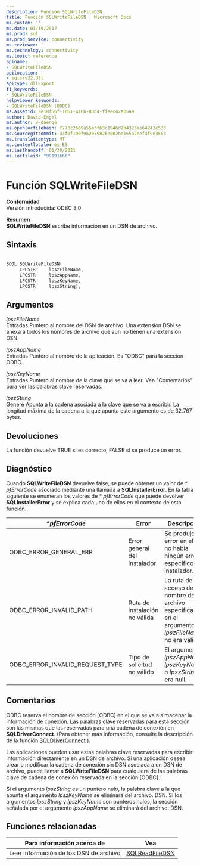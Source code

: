```yaml
---
description: Función SQLWriteFileDSN
title: Función SQLWriteFileDSN | Microsoft Docs
ms.custom: ''
ms.date: 01/19/2017
ms.prod: sql
ms.prod_service: connectivity
ms.reviewer: ''
ms.technology: connectivity
ms.topic: reference
apiname:
- SQLWriteFileDSN
apilocation:
- sqlsrv32.dll
apitype: dllExport
f1_keywords:
- SQLWriteFileDSN
helpviewer_keywords:
- SQLWriteFileDSN [ODBC]
ms.assetid: 9e18f56f-1061-416b-83d4-ffeec42ab5a9
author: David-Engel
ms.author: v-daenge
ms.openlocfilehash: f778c2669a55e3f63c1946d2b4323ae64242c533
ms.sourcegitcommit: 33f0f190f962059826e002be165a2bef4f9e350c
ms.translationtype: MT
ms.contentlocale: es-ES
ms.lasthandoff: 01/30/2021
ms.locfileid: "99191666"
---
```

# <a name="sqlwritefiledsn-function"></a>Función SQLWriteFileDSN
**Conformidad**  
 Versión introducida: ODBC 3,0  
  
 **Resumen**  
 **SQLWriteFileDSN** escribe información en un DSN de archivo.  
  
## <a name="syntax"></a>Sintaxis  
  
```cpp  
  
BOOL SQLWriteFileDSN(  
     LPCSTR     lpszFileName,  
     LPCSTR     lpszAppName,  
     LPCSTR     lpszKeyName,  
     LPCSTR     lpszString);  
```  
  
## <a name="arguments"></a>Argumentos  
 *lpszFileName*  
 Entradas Puntero al nombre del DSN de archivo. Una extensión DSN se anexa a todos los nombres de archivo que aún no tienen una extensión DSN.  
  
 *lpszAppName*  
 Entradas Puntero al nombre de la aplicación. Es "ODBC" para la sección ODBC.  
  
 *lpszKeyName*  
 Entradas Puntero al nombre de la clave que se va a leer. Vea "Comentarios" para ver las palabras clave reservadas.  
  
 *lpszString*  
 Genere Apunta a la cadena asociada a la clave que se va a escribir. La longitud máxima de la cadena a la que apunta este argumento es de 32.767 bytes.  
  
## <a name="returns"></a>Devoluciones  
 La función devuelve TRUE si es correcto, FALSE si se produce un error.  
  
## <a name="diagnostics"></a>Diagnóstico  
 Cuando **SQLWriteFileDSN** devuelve false, se puede obtener un valor de *\* pfErrorCode* asociado mediante una llamada a **SQLInstallerError**. En la tabla siguiente se enumeran los valores de *\* pfErrorCode* que puede devolver **SQLInstallerError** y se explica cada uno de ellos en el contexto de esta función.  
  
|*\*pfErrorCode*|Error|Descripción|  
|---------------------|-----------|-----------------|  
|ODBC_ERROR_GENERAL_ERR|Error general del instalador|Se produjo un error en el que no había ningún error específico del instalador.|  
|ODBC_ERROR_INVALID_PATH|Ruta de instalación no válida|La ruta de acceso del nombre de archivo especificado en el argumento *lpszFileName* no era válida.|  
|ODBC_ERROR_INVALID_REQUEST_TYPE|Tipo de solicitud no válido|El argumento *lpszAppName*, *lpszKeyName* o *lpszString* era null.|  
  
## <a name="comments"></a>Comentarios  
 ODBC reserva el nombre de sección [ODBC] en el que se va a almacenar la información de conexión. Las palabras clave reservadas para esta sección son las mismas que las reservadas para una cadena de conexión en **SQLDriverConnect**. (Para obtener más información, consulte la descripción de la función [SQLDriverConnect](../../../odbc/reference/syntax/sqldriverconnect-function.md) ).  
  
 Las aplicaciones pueden usar estas palabras clave reservadas para escribir información directamente en un DSN de archivo. Si una aplicación desea crear o modificar la cadena de conexión sin DSN asociada a un DSN de archivo, puede llamar a **SQLWriteFileDSN** para cualquiera de las palabras clave de cadena de conexión reservada en la sección [ODBC].  
  
 Si el argumento *lpszString* es un puntero nulo, la palabra clave a la que apunta el argumento *lpszKeyName* se eliminará del archivo. DSN. Si los argumentos *lpszString* y *lpszKeyName* son punteros nulos, la sección señalada por el argumento *lpszAppName* se eliminará del archivo. DSN.  
  
## <a name="related-functions"></a>Funciones relacionadas  
  
|Para información acerca de|Vea|  
|---------------------------|---------|  
|Leer información de los DSN de archivo|[SQLReadFileDSN](../../../odbc/reference/syntax/sqlreadfiledsn-function.md)|
